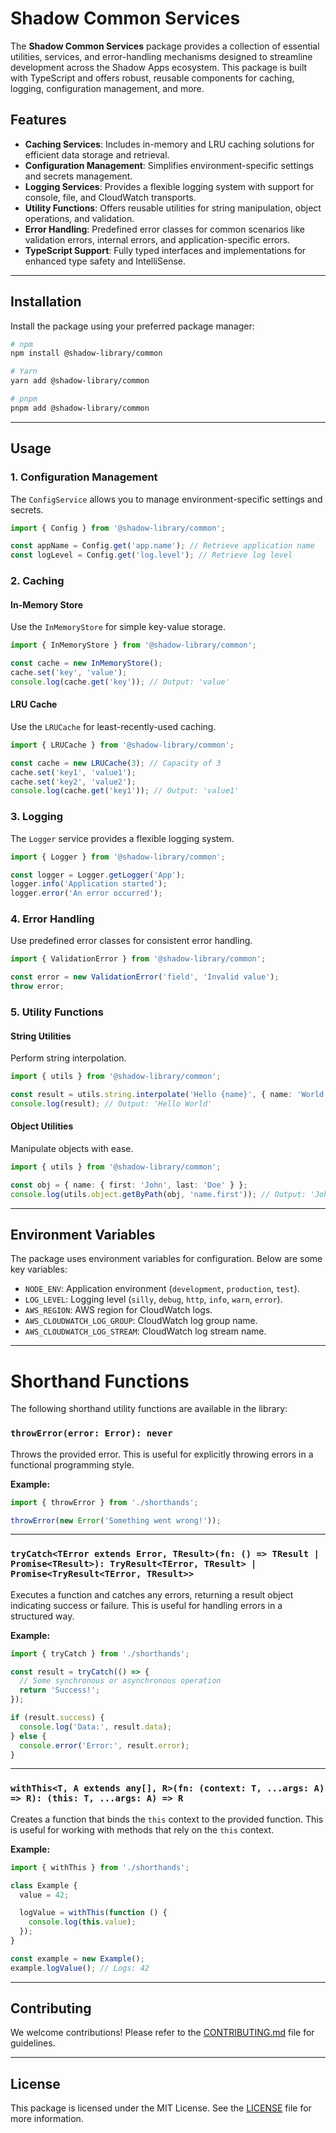 # Shadow Common Services

The **Shadow Common Services** package provides a collection of essential utilities, services, and error-handling mechanisms designed to streamline development across the Shadow Apps ecosystem. This package is built with TypeScript and offers robust, reusable components for caching, logging, configuration management, and more.

## Features

- **Caching Services**: Includes in-memory and LRU caching solutions for efficient data storage and retrieval.
- **Configuration Management**: Simplifies environment-specific settings and secrets management.
- **Logging Services**: Provides a flexible logging system with support for console, file, and CloudWatch transports.
- **Utility Functions**: Offers reusable utilities for string manipulation, object operations, and validation.
- **Error Handling**: Predefined error classes for common scenarios like validation errors, internal errors, and application-specific errors.
- **TypeScript Support**: Fully typed interfaces and implementations for enhanced type safety and IntelliSense.

---

## Installation

Install the package using your preferred package manager:

```bash
# npm
npm install @shadow-library/common

# Yarn
yarn add @shadow-library/common

# pnpm
pnpm add @shadow-library/common
```

---

## Usage

### 1. **Configuration Management**

The `ConfigService` allows you to manage environment-specific settings and secrets.

```ts
import { Config } from '@shadow-library/common';

const appName = Config.get('app.name'); // Retrieve application name
const logLevel = Config.get('log.level'); // Retrieve log level
```

### 2. **Caching**

#### In-Memory Store

Use the `InMemoryStore` for simple key-value storage.

```ts
import { InMemoryStore } from '@shadow-library/common';

const cache = new InMemoryStore();
cache.set('key', 'value');
console.log(cache.get('key')); // Output: 'value'
```

#### LRU Cache

Use the `LRUCache` for least-recently-used caching.

```ts
import { LRUCache } from '@shadow-library/common';

const cache = new LRUCache(3); // Capacity of 3
cache.set('key1', 'value1');
cache.set('key2', 'value2');
console.log(cache.get('key1')); // Output: 'value1'
```

### 3. **Logging**

The `Logger` service provides a flexible logging system.

```ts
import { Logger } from '@shadow-library/common';

const logger = Logger.getLogger('App');
logger.info('Application started');
logger.error('An error occurred');
```

### 4. **Error Handling**

Use predefined error classes for consistent error handling.

```ts
import { ValidationError } from '@shadow-library/common';

const error = new ValidationError('field', 'Invalid value');
throw error;
```

### 5. **Utility Functions**

#### String Utilities

Perform string interpolation.

```ts
import { utils } from '@shadow-library/common';

const result = utils.string.interpolate('Hello {name}', { name: 'World' });
console.log(result); // Output: 'Hello World'
```

#### Object Utilities

Manipulate objects with ease.

```ts
import { utils } from '@shadow-library/common';

const obj = { name: { first: 'John', last: 'Doe' } };
console.log(utils.object.getByPath(obj, 'name.first')); // Output: 'John'
```

---

## Environment Variables

The package uses environment variables for configuration. Below are some key variables:

- `NODE_ENV`: Application environment (`development`, `production`, `test`).
- `LOG_LEVEL`: Logging level (`silly`, `debug`, `http`, `info`, `warn`, `error`).
- `AWS_REGION`: AWS region for CloudWatch logs.
- `AWS_CLOUDWATCH_LOG_GROUP`: CloudWatch log group name.
- `AWS_CLOUDWATCH_LOG_STREAM`: CloudWatch log stream name.

---

# Shorthand Functions

The following shorthand utility functions are available in the library:

### `throwError(error: Error): never`

Throws the provided error. This is useful for explicitly throwing errors in a functional programming style.

**Example:**

```typescript
import { throwError } from './shorthands';

throwError(new Error('Something went wrong!'));
```

---

### `tryCatch<TError extends Error, TResult>(fn: () => TResult | Promise<TResult>): TryResult<TError, TResult> | Promise<TryResult<TError, TResult>>`

Executes a function and catches any errors, returning a result object indicating success or failure. This is useful for handling errors in a structured way.

**Example:**

```typescript
import { tryCatch } from './shorthands';

const result = tryCatch(() => {
  // Some synchronous or asynchronous operation
  return 'Success!';
});

if (result.success) {
  console.log('Data:', result.data);
} else {
  console.error('Error:', result.error);
}
```

---

### `withThis<T, A extends any[], R>(fn: (context: T, ...args: A) => R): (this: T, ...args: A) => R`

Creates a function that binds the `this` context to the provided function. This is useful for working with methods that rely on the `this` context.

**Example:**

```typescript
import { withThis } from './shorthands';

class Example {
  value = 42;

  logValue = withThis(function () {
    console.log(this.value);
  });
}

const example = new Example();
example.logValue(); // Logs: 42
```

---

## Contributing

We welcome contributions! Please refer to the [CONTRIBUTING.md](CONTRIBUTING.md) file for guidelines.

---

## License

This package is licensed under the MIT License. See the [LICENSE](LICENSE) file for more information.
